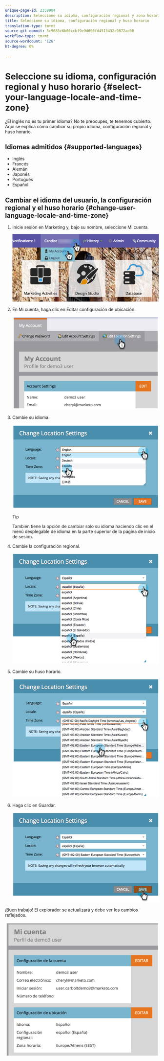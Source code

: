 ```yaml
---
unique-page-id: 2359904
description: Seleccione su idioma, configuración regional y zona horaria - Documentos de marketing - Documentación del producto
title: Seleccione su idioma, configuración regional y huso horario
translation-type: tm+mt
source-git-commit: 5c9683c6b00ccbf9e9d606fd4513432c9872ad00
workflow-type: tm+mt
source-wordcount: '126'
ht-degree: 0%

---
```



# Seleccione su idioma, configuración regional y huso horario {#select-your-language-locale-and-time-zone}

¿El inglés no es tu primer idioma? No te preocupes, te tenemos cubierto. Aquí se explica cómo cambiar su propio idioma, configuración regional y huso horario.

## Idiomas admitidos {#supported-languages}

* Inglés
* Francés
* Alemán
* Japonés
* Portugués
* Español

## Cambiar el idioma del usuario, la configuración regional y el huso horario {#change-user-language-locale-and-time-zone}

1. Inicie sesión en Marketing y, bajo su nombre, seleccione Mi cuenta.

   ![](assets/myaccount.png)

1. En Mi cuenta, haga clic en Editar configuración de ubicación.

   ![](assets/image2014-9-9-11-3a9-3a47.png)

1. Cambie su idioma.

   ![](assets/image2014-9-9-11-3a10-3a4.png)

   >[!TIP]
   >
   >También tiene la opción de cambiar solo su idioma haciendo clic en el menú desplegable de idioma en la parte superior de la página de inicio de sesión.

1. Cambie la configuración regional.

   ![](assets/image2014-9-9-11-3a10-3a29.png)

1. Cambie su huso horario.

   ![](assets/image2014-9-9-11-3a10-3a56.png)

1. Haga clic en Guardar.

   ![](assets/image2014-9-9-11-3a11-3a18.png)

¡Buen trabajo! El explorador se actualizará y debe ver los cambios reflejados.

![](assets/image2014-9-9-11-3a12-3a2.png)
